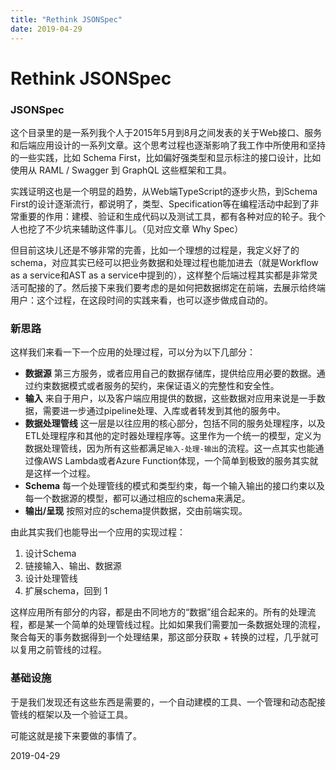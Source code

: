 ```yaml
---
title: "Rethink JSONSpec"
date: 2019-04-29
---
```


# Rethink JSONSpec

### JSONSpec

这个目录里的是一系列我个人于2015年5月到8月之间发表的关于Web接口、服务和后端应用设计的一系列文章。这个思考过程也逐渐影响了我工作中所使用和坚持的一些实践，比如 Schema First，比如偏好强类型和显示标注的接口设计，比如使用从 RAML / Swagger 到 GraphQL 这些框架和工具。

实践证明这也是一个明显的趋势，从Web端TypeScript的逐步火热，到Schema First的设计逐渐流行，都说明了，类型、Specification等在编程活动中起到了非常重要的作用：建模、验证和生成代码以及测试工具，都有各种对应的轮子。我个人也挖了不少坑来辅助这件事儿。（见对应文章 Why Spec）

但目前这块儿还是不够非常的完善，比如一个理想的过程是，我定义好了的schema，对应其实已经可以把业务数据和处理过程也能加进去（就是Workflow as a service和AST as a service中提到的），这样整个后端过程其实都是非常灵活可配接的了。然后接下来我们要考虑的是如何把数据绑定在前端，去展示给终端用户：这个过程，在这段时间的实践来看，也可以逐步做成自动的。

### 新思路

这样我们来看一下一个应用的处理过程，可以分为以下几部分：

 - **数据源** 第三方服务，或者应用自己的数据存储库，提供给应用必要的数据。通过约束数据模式或者服务的契约，来保证语义的完整性和安全性。
 - **输入** 来自于用户，以及客户端应用提供的数据，这些数据对应用来说是一手数据，需要进一步通过pipeline处理、入库或者转发到其他的服务中。
 - **数据处理管线** 这一层是以往应用的核心部分，包括不同的服务处理程序，以及ETL处理程序和其他的定时器处理程序等。这里作为一个统一的模型，定义为数据处理管线，因为所有这些都满足`输入-处理-输出`的流程。这一点其实也能通过像AWS Lambda或者Azure Function体现，一个简单到极致的服务其实就是这样一个过程。
 - **Schema** 每一个处理管线的模式和类型约束，每一个输入输出的接口约束以及每一个数据源的模型，都可以通过相应的schema来满足。
 - **输出/呈现** 按照对应的schema提供数据，交由前端实现。

由此其实我们也能导出一个应用的实现过程：
  1. 设计Schema
  2. 链接输入、输出、数据源
  3. 设计处理管线
  4. 扩展schema，回到 1

这样应用所有部分的内容，都是由不同地方的“数据”组合起来的。所有的处理流程，都是某一个简单的处理管线过程。比如如果我们需要加一条数据处理的流程，聚合每天的事务数据得到一个处理结果，那这部分获取 + 转换的过程，几乎就可以复用之前管线的过程。

### 基础设施

于是我们发现还有这些东西是需要的，一个自动建模的工具、一个管理和动态配接管线的框架以及一个验证工具。

可能这就是接下来要做的事情了。

2019-04-29
